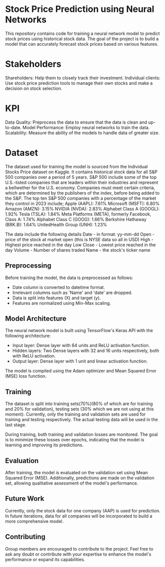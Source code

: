# Stock Price Prediction using Neural Networks

This repository contains code for training a neural network model to predict stock prices using historical stock data. The goal of the project is to build a model that can accurately forecast stock prices based on various features.

# Stakeholders
Shareholders: Help them to closely track their investment. 
Individual clients: Use stock price prediction tools to manage their own stocks and make a decision on stock selection.

# KPI
Data Quality: Preprocess the data to ensure that the data is clean and up-to-date.
Model Performance: Employ neural networks to train the data. 
Scalability: Measure the ability of the models to handle data of greater size.

# Dataset
The dataset used for training the model is sourced from the Individual Stocks Price dataset on Kaggle. It contains historical stock data for all S&P 500 companies over a period of 5 years. S&P 500 include some of the top U.S.-listed companies that are leaders within their industries and represent a bellwether for the U.S. economy. Companies must meet certain criteria, which are determined by the publishers of the index, before being added to the S&P.  The top ten S&P 500 companies with a percentage of the market they control in 2023 include;
Apple (AAPL): 7.61%
Microsoft (MSFT): 6.80%
Amazon (AMZN): 3.15%
NVIDIA (NVDA): 2.83%
Alphabet Class A (GOOGL): 1.92%
Tesla (TSLA): 1.84%
Meta Platforms (META), formerly Facebook, Class A: 1.74%
Alphabet Class C (GOOG): 1.66%
Berkshire Hathaway (BRK.B): 1.64%
UnitedHealth Group (UNH): 1.23%

The data include the following details
Date - in format: yy-mm-dd 
Open - price of the stock at market open (this is NYSE data so all in USD)
High - Highest price reached in the day
Low Close - Lowest price reached in the day
Volume - Number of shares traded
Name - the stock's ticker name


## Preprocessing

Before training the model, the data is preprocessed as follows:

- Date column is converted to datetime format.
- Irrelevant columns such as 'Name' and 'date' are dropped.
- Data is split into features (X) and target (y).
- Features are normalized using Min-Max scaling.

## Model Architecture

The neural network model is built using TensorFlow's Keras API with the following architecture:

- Input layer: Dense layer with 64 units and ReLU activation function.
- Hidden layers: Two Dense layers with 32 and 16 units respectively, both with ReLU activation.
- Output layer: Dense layer with 1 unit and linear activation function.

The model is compiled using the Adam optimizer and Mean Squared Error (MSE) loss function.

## Training

The dataset is split into training sets(70%)(80% of which are for training and 20% for validation), testing sets (30% which we are not using at this moment). Currently, only the training and validation sets are used for training and testing respectively. The actual testing data will be used in the last stage.

During training, both training and validation losses are monitored. The goal is to minimize these losses over epochs, indicating that the model is learning and improving its predictions.

## Evaluation

After training, the model is evaluated on the validation set using Mean Squared Error (MSE). Additionally, predictions are made on the validation set, allowing qualitative assessment of the model's performance.

## Future Work

Currently, only the stock data for one company (AAP) is used for prediction. In future iterations, data for all companies will be incorporated to build a more comprehensive model.

## Contributing

Group members are encouraged to contribute to the project. Feel free to ask any doubt or contribute with your expertise to enhance the model's performance or expand its capabilities.
